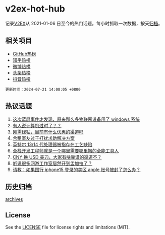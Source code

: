 # v2ex-hot-hub

 记录[V2EX](https://www.v2ex.com/)从 2021-01-06 日至今的热门话题。每小时抓取一次数据，按天[归档](archives)。
 
 ## 相关项目

- [GitHub热榜](https://github.com/it985/github-hot-hub)
- [知乎热榜](https://github.com/it985/zhihu-hot-hub)
- [微博热榜](https://github.com/it985/weibo-hot-hub)
- [头条热榜](https://github.com/it985/toutiao-hot-hub)
- [抖音热榜](https://github.com/it985/douyin-hot-hub)


 `更新时间：2024-07-21 14:08:05 +0800`

## 热议话题

1. [这次蓝屏事件才发现，原来那么多物联网设备用了 windows 系统](https://www.v2ex.com/t/1058817)
1. [有人说计算机过时了？？](https://www.v2ex.com/t/1058790)
1. [刚需绿钻，目前有什么优惠的渠道吗](https://www.v2ex.com/t/1058795)
1. [合租室友过于打扰求助解决方案](https://www.v2ex.com/t/1058826)
1. [英特尔 13/14 代处理器被指存在工艺缺陷](https://www.v2ex.com/t/1058880)
1. [全栈开发工程师就是一个哪里需要哪里搬的全能工具人](https://www.v2ex.com/t/1058823)
1. [CNY 换 USD 美刀，大家有啥靠谱的渠道不？](https://www.v2ex.com/t/1058857)
1. [听说很多网游工作室居然开到孟加拉了？](https://www.v2ex.com/t/1058876)
1. [请教：如果国行 iphone15 登录的美区 apple 账号被封了怎么办？](https://www.v2ex.com/t/1058796)

## 历史归档

[archives](archives)

## License

See the [LICENSE](LICENSE) file for license rights and limitations (MIT).
